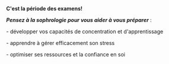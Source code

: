 **C'est la période des examens!**

**_Pensez à la sophrologie_ _pour vous aider à vous préparer_** :

\- développer vos capacités de concentration et d'apprentissage

\- apprendre à gérer efficacement son stress

\- optimiser ses ressources et la confiance en soi
